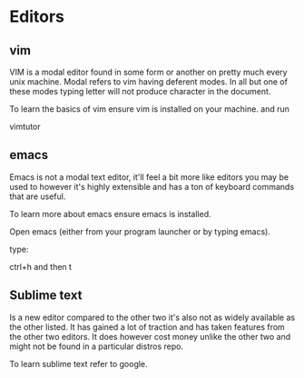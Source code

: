 # Editors

## vim

VIM is a modal editor found in some form or another on pretty much every unix machine. Modal refers to vim having deferent modes.  In all but one of these modes typing letter will not produce character in the document.

To learn the basics of vim ensure vim is installed on your machine. and run

vimtutor

## emacs

Emacs is not a modal text editor, it'll feel a bit more like editors you may be used to however it's highly extensible and has a ton of keyboard commands that are useful.

To learn more about emacs ensure emacs is installed.

Open emacs (either from your program launcher or by typing emacs).

type:

ctrl+h  and then t

## Sublime text

Is a new editor compared to the other two it's also not as widely available as the other listed. It has gained a lot of traction and has taken features from the other two editors.  It does however cost money unlike the other two and might not be found in a particular distros repo.

To learn sublime text refer to google.
